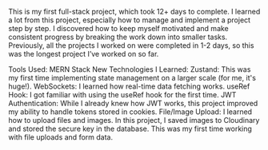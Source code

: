 This is my first full-stack project, which took 12+ days to complete. I learned a lot from this project, especially how to manage and implement a project step by step. I discovered how to keep myself motivated and make consistent progress by breaking the work down into smaller tasks. Previously, all the projects I worked on were completed in 1-2 days, so this was the longest project I’ve worked on so far.

Tools Used:
MERN Stack
New Technologies I Learned:
Zustand: This was my first time implementing state management on a larger scale (for me, it's huge!).
WebSockets: I learned how real-time data fetching works.
useRef Hook: I got familiar with using the useRef hook for the first time.
JWT Authentication: While I already knew how JWT works, this project improved my ability to handle tokens stored in cookies.
File/Image Upload: I learned how to upload files and images. In this project, I saved images to Cloudinary and stored the secure key in the database. This was my first time working with file uploads and form data.
